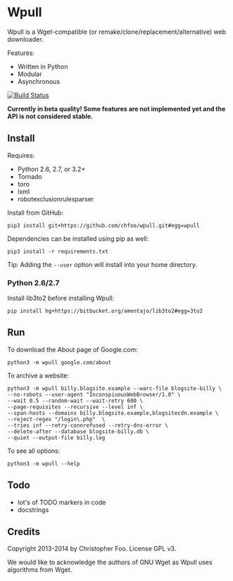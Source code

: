 Wpull
=====

Wpull is a Wget-compatible (or remake/clone/replacement/alternative) web downloader.

Features:

* Written in Python
* Modular
* Asynchronous

[![Build Status](https://travis-ci.org/chfoo/wpull.png)](https://travis-ci.org/chfoo/wpull)

**Currently in beta quality! Some features are not implemented yet and the API is not considered stable.**

Install
-------

Requires:

* Python 2.6, 2.7, or 3.2+
* Tornado
* toro
* lxml
* robotexclusionrulesparser

Install from GitHub:

    pip3 install git+https://github.com/chfoo/wpull.git#egg=wpull

Dependencies can be installed using pip as well:

    pip3 install -r requirements.txt

Tip: Adding the `--user` option will install into your home directory.

### Python 2.6/2.7

Install lib3to2 before installing Wpull:

    pip install hg+https://bitbucket.org/amentajo/lib3to2#egg=3to2

Run
---

To download the About page of Google.com:

    python3 -m wpull google.com/about

To archive a website:

    python3 -m wpull billy.blogsite.example --warc-file blogsite-billy \
    --no-robots --user-agent "InconspiuousWebBrowser/1.0" \
    --wait 0.5 --random-wait --wait-retry 600 \
    --page-requisites --recursive --level inf \
    --span-hosts --domains billy.blogsite.example,blogsitecdn.example \
    --reject-regex "/login\.php"  \
    --tries inf --retry-connrefused --retry-dns-error \
    --delete-after --database blogsite-billy.db \
    --quiet --output-file billy.log

To see all options:

    python3 -m wpull --help


Todo
----

* lot's of TODO markers in code
* docstrings


Credits
-------

Copyright 2013-2014 by Christopher Foo. License GPL v3.

We would like to acknowledge the authors of GNU Wget as Wpull uses algorithms from Wget.

